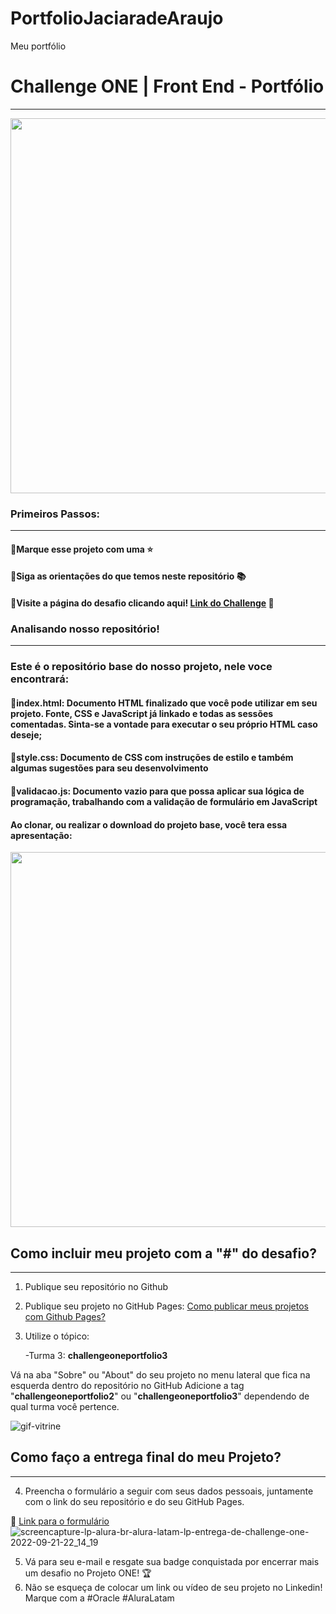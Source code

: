 # PortfolioJaciaradeAraujo
Meu portfólio

# Challenge ONE | Front End - Portfólio
---

<p align="center" >
     <img width="600" heigth="600" src="https://user-images.githubusercontent.com/101413385/168887837-b6d26532-6782-48dc-92eb-e48bf6c57a15.png">
</p>

###  Primeiros Passos:
---
#### 🔹Marque esse projeto com uma ⭐
#### 🔹Siga as orientações do que temos neste repositório 📚
#### 🔹Visite a página do desafio clicando aqui! [Link do Challenge](https://www.alura.com.br/challenges/oracle-one-front-end/) 📃


### Analisando nosso repositório!
---
### Este é o repositório base do nosso projeto, nele voce encontrará:
#### 🔹index.html: Documento HTML finalizado que você pode utilizar em seu projeto. Fonte, CSS e JavaScript já linkado e todas as sessões comentadas. Sinta-se a vontade para executar o seu próprio HTML caso deseje;
#### 🔹style.css: Documento de CSS com instruções de estilo e também algumas sugestões para seu desenvolvimento
#### 🔹validacao.js: Documento vazio para que possa aplicar sua lógica de programação, trabalhando com a validação de formulário em JavaScript
#### Ao clonar, ou realizar o download do projeto base, você tera essa apresentação:


<p align ="center" >
     <img width="600" heigth="600" src="https://user-images.githubusercontent.com/101413385/168888313-d031e9e1-1449-4b73-bd3c-3102223097f3.png">
</p>


## Como incluir meu projeto com a "#" do desafio?
---
1) Publique seu repositório no Github
2) Publique seu projeto no GitHub Pages: [Como publicar meus projetos com Github Pages?](https://docs.github.com/pt/pages/getting-started-with-github-pages/creating-a-github-pages-site)
3) Utilize o tópico:

    -Turma 3: **challengeoneportfolio3**
     
Vá na aba "Sobre" ou "About" do seu projeto no menu lateral que fica na esquerda dentro do repositório no GitHub Adicione a tag "**challengeoneportfolio2**" ou "**challengeoneportfolio3**" dependendo de qual turma você pertence.


![gif-vitrine](https://user-images.githubusercontent.com/91544872/153601047-62aee6cb-e3cf-42b3-92c3-7130c996113f.gif)

## Como faço a entrega final do meu Projeto?
---

4) Preencha o formulário a seguir com seus dados pessoais, juntamente com o link do seu repositório e do seu GitHub Pages.

🔹 [Link para o formulário](https://lp.alura.com.br/alura-latam-lp-entrega-de-challenge-one)
![screencapture-lp-alura-br-alura-latam-lp-entrega-de-challenge-one-2022-09-21-22_14_19](https://user-images.githubusercontent.com/101413385/191637065-9b244d31-e38d-4c77-881e-ebef3467d26f.png)

5) Vá para seu e-mail e resgate sua badge conquistada por encerrar mais um desafio no Projeto ONE! 🏆
6) Não se esqueça de colocar um link ou vídeo de seu projeto no Linkedin! Marque com a #Oracle #AluraLatam 
